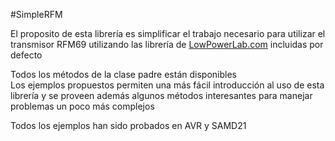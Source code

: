#SimpleRFM

El proposito de esta librería es simplificar el trabajo necesario para utilizar el transmisor RFM69 utilizando las librería de [LowPowerLab.com](https://github.com/LowPowerLab/RFM69) incluidas por defecto

Todos los métodos de la clase padre están disponibles
<br/>
Los ejemplos propuestos permiten una más fácil introducción al uso de esta librería y se proveen además algunos métodos interesantes para manejar problemas un poco más complejos

Todos los ejemplos han sido probados en AVR y SAMD21
